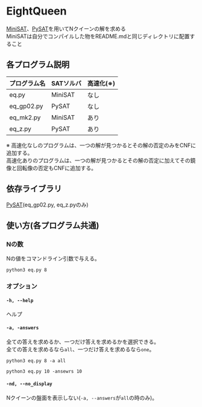 # EightQueen  
[MiniSAT](http://minisat.se/)、[PySAT](https://pysathq.github.io/)を用いてNクイーンの解を求める  
MiniSATは自分でコンパイルした物をREADME.mdと同じディレクトリに配置すること  

## 各プログラム説明
| プログラム名 | SATソルバ | 高速化(※) |
| --- | --- | --- |
| eq.py | MiniSAT | なし |
| eq_gp02.py | PySAT | なし |
| eq_mk2.py | MiniSAT | あり |
| eq_z.py | PySAT | あり |

※ 高速化なしのプログラムは、一つの解が見つかるとその解の否定のみをCNFに追加する。  
高速化ありのプログラムは、一つの解が見つかるとその解の否定に加えてその鏡像と回転像の否定もCNFに追加する。

## 依存ライブラリ  
[PySAT](https://pysathq.github.io/installation/)(eq_gp02.py, eq_z.pyのみ)  

## 使い方(各プログラム共通)  
### Nの数  
Nの値をコマンドライン引数で与える。  
```
python3 eq.py 8
```

### オプション  
#### `-h, --help`
ヘルプ

#### `-a, -answers`
全ての答えを求めるか、一つだけ答えを求めるかを選択できる。  
全ての答えを求めるなら`all`、一つだけ答えを求めるなら`one`。  
```
python3 eq.py 8 -a all
```
```
python3 eq.py 10 -ansewrs 10
```

#### `-nd, --no_display`
Nクイーンの盤面を表示しない(`-a, --answers`が`all`の時のみ)。  
